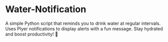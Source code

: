 # Water-Notification
A simple Python script that reminds you to drink water at regular intervals. Uses Plyer notifications to display alerts with a fun message. Stay hydrated and boost productivity! 💙
